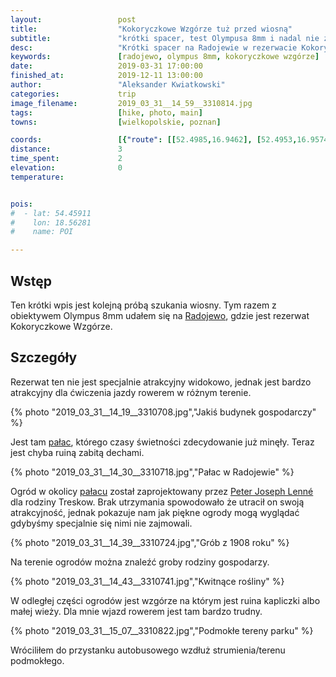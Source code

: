 ```yaml
---
layout:                 post
title:                  "Kokoryczkowe Wzgórze tuż przed wiosną"
subtitle:               "krótki spacer, test Olympusa 8mm i nadal nie znalazłem wiosny"
desc:                   "Krótki spacer na Radojewie w rezerwacie Kokoryczkowe Wzgórze."
keywords:               [radojewo, olympus 8mm, kokoryczkowe wzgórze]
date:                   2019-03-31 17:00:00
finished_at:            2019-12-11 13:00:00
author:                 "Aleksander Kwiatkowski"
categories:             trip
image_filename:         2019_03_31__14_59__3310814.jpg
tags:                   [hike, photo, main]
towns:                  [wielkopolskie, poznan]

coords:                 [{"route": [[52.4985,16.9462], [52.4953,16.9574]], "type": "hike"}]
distance:               3
time_spent:             2
elevation:              0
temperature:            


pois:
#  - lat: 54.45911
#    lon: 18.56281
#    name: POI

---
```


[wiki-palac-radojewo]: https://pl.wikipedia.org/wiki/Pa%C5%82ac_w_Radojewie
[wiki-radojewo]: https://pl.wikipedia.org/wiki/Radojewo
[wiki-ogrodnik]: https://pl.wikipedia.org/wiki/Peter_Joseph_Lenn%C3%A9

## Wstęp

Ten krótki wpis jest kolejną próbą szukania wiosny. Tym razem
z obiektywem Olympus 8mm udałem się na [Radojewo][wiki-radojewo], gdzie
jest rezerwat Kokoryczkowe Wzgórze.

## Szczegóły

Rezerwat ten nie jest specjalnie atrakcyjny widokowo, jednak jest
bardzo atrakcyjny dla ćwiczenia jazdy rowerem w różnym terenie.

{% photo "2019_03_31__14_19__3310708.jpg","Jakiś budynek gospodarczy" %}

Jest tam [pałac][wiki-palac-radojewo], którego czasy świetności zdecydowanie
już minęły. Teraz jest chyba ruiną zabitą dechami.

{% photo "2019_03_31__14_30__3310718.jpg","Pałac w Radojewie" %}

Ogród w okolicy [pałacu][wiki-palac-radojewo] został zaprojektowany przez
[Peter Joseph Lenné][wiki-ogrodnik] dla rodziny Treskow. Brak utrzymania
spowodowało że utracił on swoją atrakcyjność, jednak pokazuje nam
jak piękne ogrody mogą wyglądać gdybyśmy specjalnie się nimi nie
zajmowali.

{% photo "2019_03_31__14_39__3310724.jpg","Grób z 1908 roku" %}

Na terenie ogrodów można znaleźć groby rodziny gospodarzy.

{% photo "2019_03_31__14_43__3310741.jpg","Kwitnące rośliny" %}

W odległej części ogrodów jest wzgórze na którym jest ruina kapliczki
albo małej wieży. Dla mnie wjazd rowerem jest tam bardzo trudny.

{% photo "2019_03_31__15_07__3310822.jpg","Podmokłe tereny parku" %}

Wróciliłem do przystanku autobusowego wzdłuż strumienia/terenu podmokłego.

